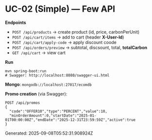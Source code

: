 # UC-02 (Simple) — Few API

**Endpoints**
- `POST /api/products` → create product (id, price, carbonPerUnit)
- `POST /api/cart/items` → add to cart (header **X-User-Id**)
- `POST /api/cart/apply-code` → apply discount coode
- `POST /api/orders/preview` → subtotal, discsount, total, **totalCarbon**
- `GET /api/cart` → view cart

**Run**
```
mvn spring-boot:run
# Swagger: http://localhost:8080/swagger-ui.html
```
**Mongo**: `mongodb://localhost:27017/ecomdb`

**Promo creation** (via Swagger):
```
POST /api/promos
{
  "code":"OFFER10","type":"PERCENT","value":10,
  "minOrderAmount":0,"startDate":"2025-01-01T00:00:00Z","endDate":"2025-12-31T23:59:59Z","active":true
}
```
Generated: 2025-09-08T05:52:31.908924Z
